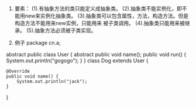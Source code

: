 1. 要素：
(1).有抽象方法的类只能定义成抽象类。
(2).抽象类不能实例化，即不能用new来实例化抽象类。
(3).抽象类可以包含属性，方法，构造方法。但是构造方法不能用来new实例，只能用来
被子类调用。
(4).抽象类只能用来被继承。
(5).抽象方法必须被子类实现。

2. 例子
package cn.a;


abstract public class User {
	abstract public void name();
	public void run() {
		System.out.println("gogogo");
	}
}
class Dog extends User {

	@Override
	public void name() {
		System.out.println("jack");
	}
	
}
